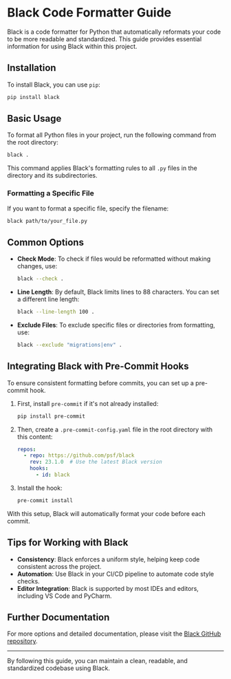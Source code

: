
# Black Code Formatter Guide

Black is a code formatter for Python that automatically reformats your code to be more readable and standardized.
This guide provides essential information for using Black within this project.

## Installation

To install Black, you can use `pip`:

```bash
pip install black
```

## Basic Usage

To format all Python files in your project, run the following command from the root directory:

```bash
black .
```

This command applies Black's formatting rules to all `.py` files in the directory and its subdirectories.

### Formatting a Specific File

If you want to format a specific file, specify the filename:

```bash
black path/to/your_file.py
```

## Common Options

- **Check Mode**: To check if files would be reformatted without making changes, use:

    ```bash
    black --check .
    ```

- **Line Length**: By default, Black limits lines to 88 characters. You can set a different line length:

    ```bash
    black --line-length 100 .
    ```

- **Exclude Files**: To exclude specific files or directories from formatting, use:

    ```bash
    black --exclude "migrations|env" .
    ```

## Integrating Black with Pre-Commit Hooks

To ensure consistent formatting before commits, you can set up a pre-commit hook.

1. First, install `pre-commit` if it's not already installed:

    ```bash
    pip install pre-commit
    ```

2. Then, create a `.pre-commit-config.yaml` file in the root directory with this content:

    ```yaml
    repos:
      - repo: https://github.com/psf/black
        rev: 23.1.0  # Use the latest Black version
        hooks:
          - id: black
    ```

3. Install the hook:

    ```bash
    pre-commit install
    ```

With this setup, Black will automatically format your code before each commit.

## Tips for Working with Black

- **Consistency**: Black enforces a uniform style, helping keep code consistent across the project.
- **Automation**: Use Black in your CI/CD pipeline to automate code style checks.
- **Editor Integration**: Black is supported by most IDEs and editors, including VS Code and PyCharm.

## Further Documentation

For more options and detailed documentation, please visit the [Black GitHub repository](https://github.com/psf/black).

---

By following this guide, you can maintain a clean, readable, and standardized codebase using Black.
